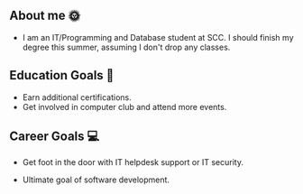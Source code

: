 ## About me :sun_with_face:

* I am an IT/Programming and Database student at SCC. I should finish my degree this summer, assuming I don't drop any classes.

## Education Goals :book:

* Earn additional certifications.
* Get involved in computer club and attend more events.

## Career Goals :computer:

* Get foot in the door with IT helpdesk support or IT security.

* Ultimate goal of software development.
